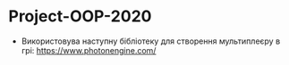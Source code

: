 # Project-OOP-2020
* Використовува наступну бібліотеку для створення мультиплеєру в грі: https://www.photonengine.com/
